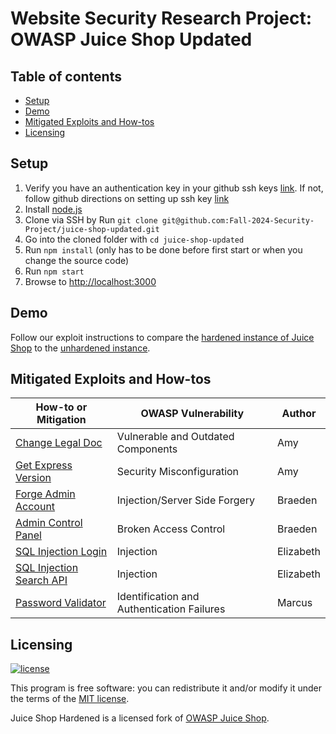 # Website Security Research Project: OWASP Juice Shop Updated

## Table of contents

- [Setup](#setup)
- [Demo](#demo)
- [Mitigated Exploits and How-tos](#mitigated-exploits-and-how-tos)
- [Licensing](#licensing)

## Setup

1. Verify you have an authentication key in your github ssh keys [link](https://github.com/settings/keys).
    If not, follow github directions on setting up ssh key [link](https://docs.github.com/en/authentication/connecting-to-github-with-ssh)
2. Install [node.js](#nodejs-version-compatibility)
3. Clone via SSH by Run `git clone git@github.com:Fall-2024-Security-Project/juice-shop-updated.git`
4. Go into the cloned folder with `cd juice-shop-updated`
5. Run `npm install` (only has to be done before first start or when you change the source code)
6. Run `npm start`
7. Browse to <http://localhost:3000>

## Demo

Follow our exploit instructions to compare the [hardened instance of Juice Shop](https://fall-2024-security-project.fly.dev)
to the [unhardened instance](http://34.105.75.18:3000).


## Mitigated Exploits and How-tos
How-to or Mitigation | OWASP Vulnerability | Author
--- | --- | ---
[Change Legal Doc](how-to/vulnerable-outdated-components.md) | Vulnerable and Outdated Components | Amy
[Get Express Version](how-to/security-misconfiguration-error-handling.md) | Security Misconfiguration | Amy
[Forge Admin Account](how-to/admin-registration.md) | Injection/Server Side Forgery | Braeden
[Admin Control Panel](how-to/admin-route.md) | Broken Access Control | Braeden
[SQL Injection Login](how-to/sql-injection-login.md) | Injection | Elizabeth
[SQL Injection Search API](how-to/sql-injection-search-api.md) | Injection | Elizabeth
[Password Validator](frontend/src/app/register/custom-password-validator.ts) | Identification and Authentication Failures | Marcus



## Licensing

[![license](https://img.shields.io/github/license/bkimminich/juice-shop.svg)](LICENSE)

This program is free software: you can redistribute it and/or modify it under the terms of the [MIT license](LICENSE).

Juice Shop Hardened is a licensed fork of [OWASP Juice Shop](https://github.com/juice-shop/juice-shop).
